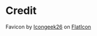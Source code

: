 # Credit

Favicon by [Icongeek26](https://www.flaticon.com/authors/icongeek26) on [FlatIcon](https://www.flaticon.com/)
